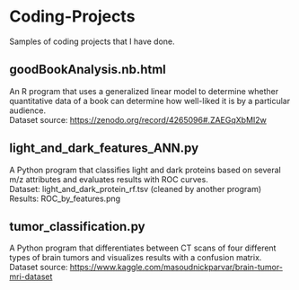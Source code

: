 # Coding-Projects
Samples of coding projects that I have done.

## goodBookAnalysis.nb.html
An R program that uses a generalized linear model to determine whether quantitative data of a book can determine how well-liked it is by a particular audience.           
Dataset source: https://zenodo.org/record/4265096#.ZAEGqXbMI2w                  

## light_and_dark_features_ANN.py
A Python program that classifies light and dark proteins based on several m/z attributes and evaluates results with ROC curves.  
Dataset: light_and_dark_protein_rf.tsv (cleaned by another program)    
Results: ROC_by_features.png    

## tumor_classification.py
A Python program that differentiates between CT scans of four different types of brain tumors and visualizes results with a confusion matrix.   
Dataset source: https://www.kaggle.com/masoudnickparvar/brain-tumor-mri-dataset

